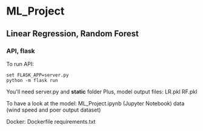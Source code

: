 # ML_Project
## Linear Regression, Random Forest
### API, flask

To run API:
```
set FLASK_APP=server.py
python -m flask run
```
You'll need server.py and **static** folder
Plus, model output files:
LR.pkl
RF.pkl

To have a look at the model:
ML_Project.ipynb (Jupyter Notebook)
data (wind speed and poer output dataset)

Docker:
Dockerfile
requirements.txt